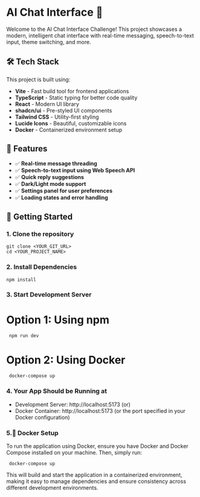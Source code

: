 # AI Chat Interface 🚀

Welcome to the AI Chat Interface Challenge! This project showcases a modern, intelligent chat interface with real-time messaging, speech-to-text input, theme switching, and more.

## 🛠 Tech Stack

This project is built using:

- **Vite** - Fast build tool for frontend applications
- **TypeScript** - Static typing for better code quality
- **React** - Modern UI library
- **shadcn/ui** - Pre-styled UI components
- **Tailwind CSS** - Utility-first styling
- **Lucide Icons** - Beautiful, customizable icons
- **Docker** - Containerized environment setup

## 🎯 Features

- ✅ **Real-time message threading**
- ✅ **Speech-to-text input using Web Speech API**
- ✅ **Quick reply suggestions**
- ✅ **Dark/Light mode support**
- ✅ **Settings panel for user preferences**
- ✅ **Loading states and error handling**

## 🚀 Getting Started

### 1️. Clone the repository

    git clone <YOUR_GIT_URL>
    cd <YOUR_PROJECT_NAME>

### 2. Install Dependencies

    npm install

### 3. Start Development Server

# Option 1: Using npm

     npm run dev

# Option 2: Using Docker

     docker-compose up

### 4. Your App Should be Running at

- Development Server: http://localhost:5173
  (or)
- Docker Container: http://localhost:5173 (or the port specified in your Docker configuration)

### 5.🐳 Docker Setup

To run the application using Docker, ensure you have Docker and Docker Compose installed on your machine. Then, simply run:

     docker-compose up

This will build and start the application in a containerized environment, making it easy to manage dependencies and ensure consistency across different development environments.
